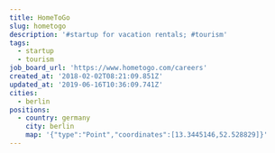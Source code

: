 ```yaml
---
title: HomeToGo
slug: hometogo
description: '#startup for vacation rentals; #tourism'
tags:
  - startup
  - tourism
job_board_url: 'https://www.hometogo.com/careers'
created_at: '2018-02-02T08:21:09.851Z'
updated_at: '2019-06-16T10:36:09.741Z'
cities:
  - berlin
positions:
  - country: germany
    city: berlin
    map: '{"type":"Point","coordinates":[13.3445146,52.528829]}'
---
```


